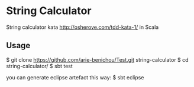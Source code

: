 # String Calculator

String calculator kata <http://osherove.com/tdd-kata-1/> in Scala

## Usage

$ git clone https://github.com/arie-benichou/Test.git string-calculator
$ cd string-calculator/
$ sbt test

you can generate eclipse artefact this way:
$ sbt eclipse